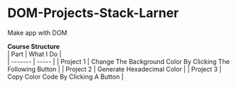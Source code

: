 # DOM-Projects-Stack-Larner
Make app with DOM

__Course Structure__  
| Part | What I Do |   
| ------- | ----- |
| Project 1 | Change The Background Color By Clicking The Following Button |
| Project 2 | Generate Hexadecimal Color |
| Project 3 | Copy Color Code By Clicking A Button |

